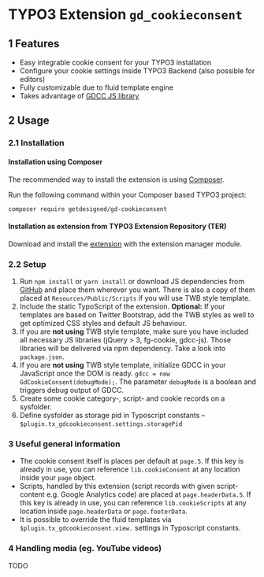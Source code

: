 # TYPO3 Extension `gd_cookieconsent`

## 1 Features

* Easy integrable cookie consent for your TYPO3 installation
* Configure your cookie settings inside TYPO3 Backend (also possible for editors)
* Fully customizable due to fluid template engine
* Takes advantage of [GDCC JS library][1]

## 2 Usage

### 2.1 Installation

#### Installation using Composer

The recommended way to install the extension is using [Composer][2].

Run the following command within your Composer based TYPO3 project:

```
composer require getdesigned/gd-cookieconsent
```

#### Installation as extension from TYPO3 Extension Repository (TER)

Download and install the [extension][3] with the extension manager module.

### 2.2 Setup

1) Run `npm install` or `yarn install` or download JS dependencies from [GitHub][1] and place them wherever you want. There is also a copy of them placed at `Resources/Public/Scripts` if you will use TWB style template.
2) Include the static TypoScript of the extension. **Optional:** If your templates are based on Twitter Bootstrap, add the TWB styles as well to get optimized CSS styles and default JS behaviour.
3) If you are **not using** TWB style template, make sure you have included all necessary JS libraries (jQuery > 3, fg-cookie, gdcc-js). Those libraries will be delivered via npm dependency. Take a look into `package.json`.
4) If you are **not using** TWB style template, initialize GDCC in your JavaScript once the DOM is ready. `gdcc = new GdCookieConsent(debugMode);`. The parameter `debugMode` is a boolean and triggers debug output of GDCC.
5) Create some cookie category-, script- and cookie records on a sysfolder.
6) Define sysfolder as storage pid in Typoscript constants – `$plugin.tx_gdcookieconsent.settings.storagePid`

### 3 Useful general information

* The cookie consent itself is places per default at `page.5`. If this key is already in use, you can reference `lib.cookieConsent` at any location inside your `page` object.
* Scripts, handled by this extension (script records with given script-content e.g. Google Analytics code) are placed at `page.headerData.5`. If this key is already in use, you can reference `lib.cookieScripts` at any location inside `page.headerData` or `page.footerData`.
* It is possible to override the fluid templates via `$plugin.tx_gdcookieconsent.view.` settings in Typoscript constants.

### 4 Handling media (eg. YouTube videos)
TODO

[1]: https://github.com/getdesigned-vienna/cookie-consent
[2]: https://getcomposer.org/
[3]: TODO
